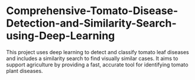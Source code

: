 # Comprehensive-Tomato-Disease-Detection-and-Similarity-Search-using-Deep-Learning
This project uses deep learning to detect and classify tomato leaf diseases and includes a similarity search to find visually similar cases. It aims to support agriculture by providing a fast, accurate tool for identifying tomato plant diseases.
